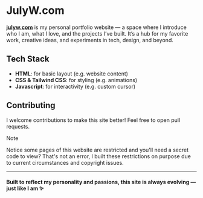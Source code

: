 # JulyW.com

[**julyw.com**](https://julyw.com) is my personal portfolio website — a space where I introduce who I am, what I love, and the projects I’ve built. It’s a hub for my favorite work, creative ideas, and experiments in tech, design, and beyond.

## Tech Stack
- **HTML**: for basic layout (e.g. website content)
- **CSS & Tailwind CSS**: for styling (e.g. animations)
- **Javascript**: for interactivity (e.g. custom cursor)

## Contributing
I welcome contributions to make this site better! Feel free to open pull requests.

> [!NOTE]
> Notice some pages of this website are restricted and you'll need a secret code to view? That's not an error, I built these restrictions on purpose due to current circumstances and copyright issues.

---

#### Built to reflect my personality and passions, this site is always evolving — just like I am ✨
